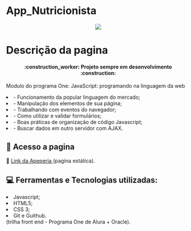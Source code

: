 # App_Nutricionista





<p align="center"> 
<img src="xxx">
</p>

<h1>Descrição da pagina</h1>

<h4 align="center"> 
    :construction_worker:  Projeto sempre em desenvolvimento  :construction:
</h4>

<p> Modulo do programa One: JavaScript: programando na linguagem da web</p>

<li>- Funcionamento da popular linguagem do mercado;</li>
<li>- Manipulação dos elementos de sua página;</li>
<li>- Trabalhando com eventos do navegador;</li>
<li>- Como utilizar e validar formulários;</li>
<li>- Boas práticas de organização de código Javascript;</li>
<li>- Buscar dados em outro servidor com AJAX.</li>



## 📁 Acesso a pagina

:link: <a href=" https://amandaafernandes.github.io/Javascript-Ap_Nutricionista/" target="_blank" rel="noopener noreferrer"> Link da Apeperia </a> (pagina estática). 

## :computer: Ferramentas e Tecnologias utilizadas:
<li>Javascript;</li> 
<li>HTML5;</li>
<li>CSS 3;</li>
<li>Git e Guithub.</li>
(trilha front end - Programa One de Alura + Oracle).
